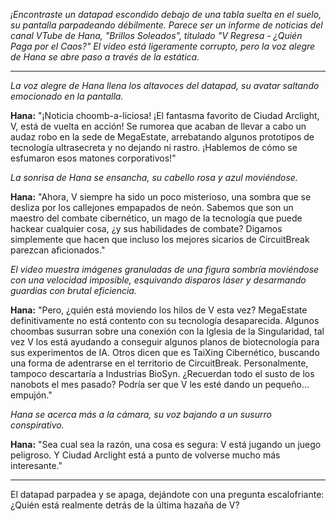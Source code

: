 _¡Encontraste un datapad escondido debajo de una tabla suelta en el suelo, su pantalla parpadeando débilmente. Parece ser un informe de noticias del canal VTube de Hana, "Brillos Soleados", titulado "V Regresa - ¿Quién Paga por el Caos?" El video está ligeramente corrupto, pero la voz alegre de Hana se abre paso a través de la estática._

---

_La voz alegre de Hana llena los altavoces del datapad, su avatar saltando emocionado en la pantalla._

**Hana:** "¡Noticia choomb-a-liciosa! ¡El fantasma favorito de Ciudad Arclight, V, está de vuelta en acción! Se rumorea que acaban de llevar a cabo un audaz robo en la sede de MegaEstate, arrebatando algunos prototipos de tecnología ultrasecreta y no dejando ni rastro. ¡Hablemos de cómo se esfumaron esos matones corporativos!"

_La sonrisa de Hana se ensancha, su cabello rosa y azul moviéndose._

**Hana:** "Ahora, V siempre ha sido un poco misterioso, una sombra que se desliza por los callejones empapados de neón. Sabemos que son un maestro del combate cibernético, un mago de la tecnología que puede hackear cualquier cosa, ¿y sus habilidades de combate? Digamos simplemente que hacen que incluso los mejores sicarios de CircuitBreak parezcan aficionados."

_El video muestra imágenes granuladas de una figura sombría moviéndose con una velocidad imposible, esquivando disparos láser y desarmando guardias con brutal eficiencia._

**Hana:** "Pero, ¿quién está moviendo los hilos de V esta vez? MegaEstate definitivamente no está contento con su tecnología desaparecida. Algunos choombas susurran sobre una conexión con la Iglesia de la Singularidad, tal vez V los está ayudando a conseguir algunos planos de biotecnología para sus experimentos de IA. Otros dicen que es TaiXing Cibernético, buscando una forma de adentrarse en el territorio de CircuitBreak. Personalmente, tampoco descartaría a Industrias BioSyn. ¿Recuerdan todo el susto de los nanobots el mes pasado? Podría ser que V les esté dando un pequeño... empujón."

_Hana se acerca más a la cámara, su voz bajando a un susurro conspirativo._

**Hana:** "Sea cual sea la razón, una cosa es segura: V está jugando un juego peligroso. Y Ciudad Arclight está a punto de volverse mucho más interesante."

---

El datapad parpadea y se apaga, dejándote con una pregunta escalofriante: ¿Quién está realmente detrás de la última hazaña de V?
